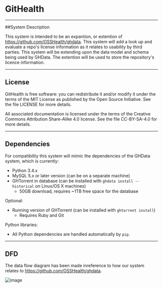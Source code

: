 # GitHealth
---
##System Description

This system is intended to be an expantion, or extention of https://github.com/OSSHealth/ghdata. This system will add a look up and evaluate a repo's license information as it relates to usability by third parties. This system will be extending upon the data model and schema being used by GHData. The extention will be used to store the repository's licence information.

---
## License

GitHealth is free software: you can redistribute it and/or modify it under the terms of the MIT License as published by the Open Source Initiative. See the file LICENSE for more details.

All associated documentation is licensed under the terms of the Creative Commons Attribution Share-Alike 4.0 license. See the file CC-BY-SA-4.0 for more details.

---
## Dependencies

For compatibility this system will mimic the dependencies of the GHData system, which is currently:

- Python 3.4.x
- MySQL 5.x or later version (can be on a separate machine)
- GHTorrent in database (can be installed with `ghdata install --historical` on Linux/OS X machines)
  - 50GB download, requires ~1TB free space for the database

Optional:
- Running version of GHTorrent (can be installed with `ghtorrent install`)
  - Requires Ruby and Git

Python libraries:
- All Python dependencies are handled automatically by `pip`.

---
## DFD

The data flow diagram has been made inreference to how our system relates to https://github.com/OSSHealth/ghdata.

![image](https://cloud.githubusercontent.com/assets/14626151/23136835/3d0ce546-f764-11e6-975d-ee505f5e3f53.png)
